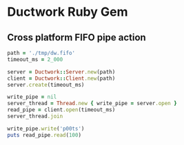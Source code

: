 # Ductwork Ruby Gem

## Cross platform FIFO pipe action

```ruby
path = './tmp/dw.fifo'
timeout_ms = 2_000

server = Ductwork::Server.new(path)
client = Ductwork::Client.new(path)
server.create(timeout_ms)

write_pipe = nil
server_thread = Thread.new { write_pipe = server.open }
read_pipe = client.open(timeout_ms)
server_thread.join

write_pipe.write('p00ts')
puts read_pipe.read(100)
```
